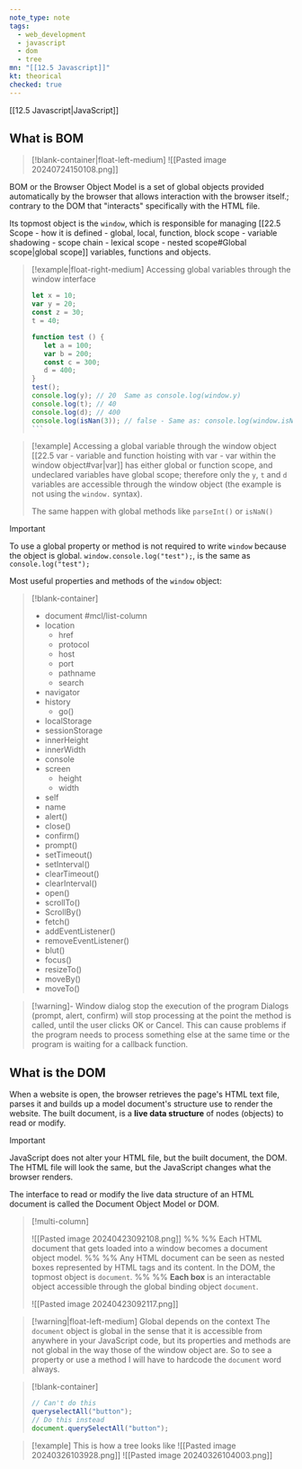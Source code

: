 ```yaml
---
note_type: note
tags:
  - web_development
  - javascript
  - dom
  - tree
mn: "[[12.5 Javascript]]"
kt: theorical
checked: true
---
```

[[12.5 Javascript|JavaScript]]

## What is BOM
>[!blank-container|float-left-medium]
![[Pasted image 20240724150108.png]]

BOM or the Browser Object Model is a set of global objects provided automatically by the browser that allows interaction with the browser itself.; contrary to the DOM that "interacts" specifically with the HTML file.  

Its topmost object is the `window`, which is responsible for managing [[22.5 Scope - how it is defined - global, local, function, block scope - variable shadowing - scope chain - lexical scope - nested scope#Global scope|global scope]] variables, functions and objects.
>[!example|float-right-medium] Accessing global variables through the window interface
>````javascript
> let x = 10;
> var y = 20;
> const z = 30;
> t = 40;
>
> function test () {
>    let a = 100;
>    var b = 200;
>    const c = 300;
>    d = 400;
>}
>test();
>console.log(y); // 20  Same as console.log(window.y)
>console.log(t); // 40
>console.log(d); // 400
>console.log(isNan(3)); // false - Same as: console.log(window.isNaN(3));
>```

>[!example] Accessing a global variable through the window object
>[[22.5 var - variable and function hoisting with var -  var within the window object#var|var]] has either global or function scope, and undeclared variables have global scope; therefore only the `y`, `t` and `d` variables are accessible through the window object (the example is not using the `window.` syntax).
>
>The same happen with global methods like `parseInt()` or `isNaN()`

>[!important]
>To use a global property or method is not required to write `window` because the object is global.
>`window.console.log("test");`, is the same as `console.log("test");`

Most useful properties and methods of the `window` object:

>[!blank-container]
>- document #mcl/list-column 
>- location
>	- href
>	- protocol
>	- host
>	- port
>	- pathname
>	- search
>- navigator
>- history
>	- go()
>- localStorage
>- sessionStorage
>- innerHeight
>- innerWidth
>- console
>- screen
>	- height
>	- width
>- self
>- name
>- alert()
>- close()
>- confirm()
>- prompt()
>- setTimeout()
>- setInterval()
>- clearTimeout()
>- clearInterval()
>- open()
>- scrollTo()
>- ScrollBy()
>- fetch()
>- addEventListener()
>- removeEventListener()
>- blut()
>- focus()
>- resizeTo()
>- moveBy()
>- moveTo()

>[!warning]- Window dialog stop the execution of the program
>Dialogs (prompt, alert, confirm) will stop processing at the point the method is called, until the user clicks OK or Cancel. This can cause problems if the program needs to process something else at the same time or the program is waiting for a callback function.

## What is the DOM
When a website is open, the browser retrieves the page's HTML text file, parses it and builds up a model document's structure use to render the website. The built document, is a **live data structure** of nodes (objects) to read or modify. 

>[!important]
>JavaScript does not alter your HTML file, but the built document, the DOM. The HTML file will look the same, but the JavaScript changes what the browser renders.

The interface to read or modify the live data structure of an HTML document is called the Document Object Model or DOM.

>[!multi-column]
>
>![[Pasted image 20240423092108.png]]
>%% %%
> Each HTML document that gets loaded into a window becomes a document object model.
>%% %%
>Any HTML document can be seen as nested boxes represented by HTML tags and its content. In the DOM, the topmost object is `document`.
>%% %%
>**Each box** is an interactable object accessible through the global binding object `document`.  
>
>![[Pasted image 20240423092117.png]]

>[!warning|float-left-medium] Global depends on the context
>The `document` object is global in the sense that it is accessible from anywhere in your JavaScript code, but its properties and methods are not global in the way those of the window object are. So to see a property or use a method I will have to hardcode the `document` word always.



>[!blank-container]
>```javascript
>// Can't do this
>queryselectAll("button");
>// Do this instead
> document.querySelectAll("button");
> ```



>[!example] This is how a tree looks like
>![[Pasted image 20240326103928.png]]
>![[Pasted image 20240326104003.png]]
